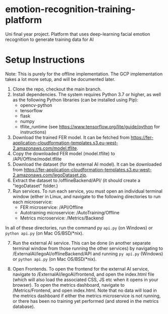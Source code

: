 # emotion-recognition-training-platform
Uni final year project. Platform that uses deep-learning facial emotion recognition to generate training data for AI

# Setup Instructions
Note: This is purely for the offline implementation. The GCP implementation takes a lot more setup, and will be documented later.

1. Clone the repo, checkout the main branch.
2. Install dependencies. The system requires Python 3.7 or higher, as well as the following Python libraries (can be installed using Pip):
    * opencv-python
    * tensorflow
    * flask
    * numpy
    * tflite_runtime (see https://www.tensorflow.org/lite/guide/python for instructions)
2. Download the trained FER model. It can be fetched from https://fer-application-cloudformation-templates.s3.eu-west-2.amazonaws.com/model.tflite.
3. Copy the downloaded FER model (model.tflite) to /API/Offline/model.tflite
4. Download the dataset (for the external AI model). It can be downloaded from https://fer-application-cloudformation-templates.s3.eu-west-2.amazonaws.com/legoDataset.zip.
5. Extract the dataset to /offlineBackend/API/ (it should create a "legoDataset" folder.)
6. Run services. To run each service, you must open an individual terminal window (either in Linux, and navigate to the following directories to run each microservice:
    * FER microservice: /API/Offline
    * Autotraining microservice: /AutoTraining/Offline
    * Metrics microservice: /Metrics/Backend

In all of these directories, run the command py `api.py` (on Windows) or `python api.py` (on Mac OS/BSD/*nix).

7. Run the external AI service. This can be done (in another separate terminal window from those running the other services) by navigating to /ExternalAI/legoAI/offlineBackend/API and running `py api.py` (Windows) or `python api.py` (on Mac OS/BSD/*nix).

8. Open Frontends. To open the frontend for the external AI service, navigate to /ExternalAI/legoAI/frontend, and open the index.html file (which will also load the associated CSS, JS etc when it opens in your browser). To open the metrics dashboard, navigate to /Metrics/Frontend, and open index.html. Note that no data will load in the metrics dashboard if either the metrics microservice is not running, or there has been no training yet performed (and stored in the metrics database).